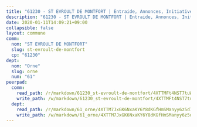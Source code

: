 ```yaml
---
title: "61230 - ST EVROULT DE MONTFORT | Entraide, Annonces, Initiatives"
description: "61230 - ST EVROULT DE MONTFORT | Entraide, Annonces, Initiatives"
date: 2020-01-11T14:09:21+09:00
collapsible: false
layout: commune
comm:
  nom: "ST EVROULT DE MONTFORT"
  slug: st-evroult-de-montfort
  cp: "61230"
dept:
  nom: "Orne"
  slug: orne
  num: "61"
peerpad:
  comm:
    read_path: /r/markdown/61230_st-evroult-de-montfort/4XTTMFt4NST7tuWAQoT4tvDsB6V1mZWR42K6ZgYV6xXif6LHF
    write_path: /w/markdown/61230_st-evroult-de-montfort/4XTTMFt4NST7tuWAQoT4tvDsB6V1mZWR42K6ZgYV6xXif6LHF-K3TgUE9TY11Um2qe5eps9ChhvJqyfWGhNUqCVLiT3Ab1oosczQ1Q6FrR6HBFk8caDckUWQpnDDuAJsxdaHoNTyaMucpMPRJCGKrcDmcbnjXEa4ANvJKpCWyUo79SBvoiaRZGSEqP
  dept:
    read_path: /r/markdown/61_orne/4XTTM7JxGK6NxaKY6Y8dKGfHmSManyy6z5d78TaTcUn3zJjy6
    write_path: /w/markdown/61_orne/4XTTM7JxGK6NxaKY6Y8dKGfHmSManyy6z5d78TaTcUn3zJjy6-K3TgUN9f9h2Fmk7w15QXNPtmJYWWDYEB4sLb6BW46ErzRh2NG4TmnnXd3GJfJ3dVSNBE8WudjKbLAy4CD2mQTtYeoUAUzvKztzGsCxcQ4ezpe7WGMgkNubsBkL3vV47Zushr5DqN
---
```


